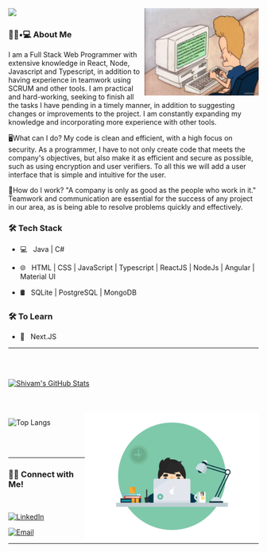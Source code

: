 <img src="https://user-images.githubusercontent.com/62063233/200436781-30eef997-65c5-47f1-82e5-cbe0376ce7d5.png"/>

<img align='right' src="https://github.com/LucasMacchi/LucasMacchi/blob/main/3odR.gif?raw=true)" width="230"/>

<h3> 👨🏻•💻 About Me </h3>



I am a Full Stack Web Programmer with extensive knowledge in React, Node, Javascript and Typescript, in addition to having experience in teamwork using SCRUM and other tools. I am practical and hard-working, seeking to finish all the tasks I have pending in a timely manner, in addition to suggesting changes or improvements to the project. I am constantly expanding my knowledge and incorporating more experience with other tools.

🖥️What can I do?
My code is clean and efficient, with a high focus on security. As a programmer, I have to not only create code that meets the company's objectives, but also make it as efficient and secure as possible, such as using encryption and user verifiers. To all this we will add a user interface that is simple and intuitive for the user.

🧠How do I work?
"A company is only as good as the people who work in it." Teamwork and communication are essential for the success of any project in our area, as is being able to resolve problems quickly and effectively.


<h3>🛠 Tech Stack</h3>



- 💻 &nbsp; Java | C# 

- 🌐 &nbsp; HTML | CSS | JavaScript | Typescript | ReactJS | NodeJs | Angular | Material UI

- 🛢 &nbsp; SQLite | PostgreSQL | MongoDB
<!--

- 🔧 &nbsp; Git | Markdown | Selenium | Tidyverse

- 🖥 &nbsp; Illustrator| Photoshop | InDesign

-->



<h3>🛠 To Learn</h3>

- 🔧 &nbsp; Next.JS

<hr>



<br/><br/>

[![Shivam's GitHub Stats](https://github-readme-stats.vercel.app/api?username=LucasMacchi&show_icons=true)](https://github.com/LucasMacchi)

<br/>

<br/>

<img src="https://github.com/nirala69/nirala69/blob/master/70804f7e25b11f29db904f2fa7b4cd9d.gif" width="350" align='right'>

![Top Langs](https://github-readme-stats.vercel.app/api/top-langs/?username=LucasMacchi&show_icons=true)

<br><br>



<hr>



<h3> 🤝🏻 Connect with Me! </h3>

<br>



<p align="center">

<a href="https://www.linkedin.com/in/lucas-macchi-a02956233//"><img alt="LinkedIn" src="https://img.shields.io/badge/LinkedIn-Lucas%20Macchi-blue?style=flat-square&logo=linkedin"></a>

<a href="mailto:lucasmacchi25@gmail.com"><img alt="Email" src="https://img.shields.io/badge/Email-lucasmacchi25@gmail.com-blue?style=flat-square&logo=gmail"></a>

</p>




<hr>
